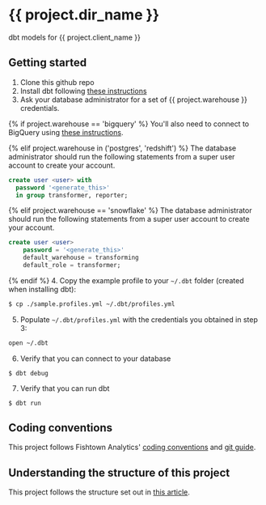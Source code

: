 # {{ project.dir_name }}

dbt models for {{ project.client_name }}

## Getting started
1. Clone this github repo
2. Install dbt following [these instructions](https://docs.getdbt.com/docs/installation)
3. Ask your database administrator for a set of {{ project.warehouse }} credentials.


{% if project.warehouse == 'bigquery' %}
  You'll also need to connect to BigQuery using [these instructions](https://docs.getdbt.com/docs/profile-bigquery#section-oauth-authorization).

{% elif project.warehouse in ('postgres', 'redshift') %}
  The database administrator should run the following statements from a super user account to create your account.
```sql
create user <user> with
  password '<generate_this>'
  in group transformer, reporter;
```
{% elif project.warehouse == 'snowflake' %}
  The database administrator should run the following statements from a super user account to create your account.
```sql
create user <user>
    password = '<generate_this>'
    default_warehouse = transforming
    default_role = transformer;
```
{% endif %}
4. Copy the example profile to your `~/.dbt` folder (created when installing dbt):
```bash
$ cp ./sample.profiles.yml ~/.dbt/profiles.yml
```
5. Populate `~/.dbt/profiles.yml` with the credentials you obtained in step 3:
```bash
open ~/.dbt
```
6. Verify that you can connect to your database
```
$ dbt debug
```
7. Verify that you can run dbt
```
$ dbt run
```

## Coding conventions
This project follows Fishtown Analytics' [coding conventions](https://github.com/fishtown-analytics/corp/blob/master/dbt_coding_conventions.md) and [git guide](https://github.com/fishtown-analytics/corp/blob/master/git-guide.md).

## Understanding the structure of this project
This project follows the structure set out in [this article](https://discourse.getdbt.com/t/how-we-structure-our-dbt-projects/355).
